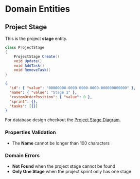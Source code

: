 # Domain Entities

## Project Stage

This is the project **stage** entity.

```csharp
class ProjectStage
{
    ProjectStage Create()
    void Update()
    void AddTask()
    void RemoveTask()
}
```

```json
{
  "id": { "value": "00000000-0000-0000-0000-000000000000" },
  "name": { "value": "Stage 1" },
  "customOrderPosition": { "value": 0 },
  "sprint": {},
  "tasks": [{}]
}
```

For database design checkout the [Project Stage Diagram](../../../database-diagrams/entities/project-sprint/Diagram.ProjectStage.md).

### Properties Validation

- The **Name** cannot be longer than 100 characters

### Domain Errors

- **Not Found** when the project stage cannot be found
- **Only One Stage** when the project sprint only has one stage